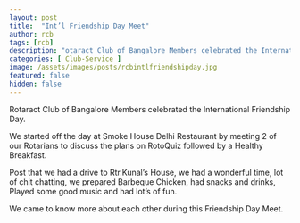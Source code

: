 ```yaml
---
layout: post
title:  "Int’l Friendship Day Meet"
author: rcb
tags: [rcb]
description: "otaract Club of Bangalore Members celebrated the International Friendship Day"
categories: [ Club-Service ]
image: /assets/images/posts/rcbintlfriendshipday.jpg
featured: false
hidden: false
---
```


Rotaract Club of Bangalore Members celebrated the International Friendship Day.

We started off the day at Smoke House Delhi Restaurant by meeting 2 of our Rotarians to discuss the plans on RotoQuiz followed by a Healthy Breakfast.

Post that we had a drive to Rtr.Kunal’s House, we had a wonderful time, lot of chit chatting, we prepared Barbeque Chicken, had snacks and drinks, Played some good music and had lot’s of fun.
 
We came to know more about each other during this Friendship Day Meet.